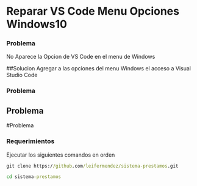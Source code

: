 # Reparar VS Code Menu Opciones Windows10

### Problema
No Aparece la Opcion de VS Code en el menu de Windows

##Solucion
Agregar a las opciones del menu Windows el acceso a Visual Studio Code


### Problema
## Problema
#Problema

### Requerimientos
Ejecutar los siguientes comandos en orden
```cmd
git clone https://github.com/leifermendez/sistema-prestamos.git
```
```cmd
cd sistema-prestamos
```
